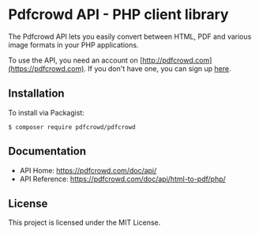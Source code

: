 # Pdfcrowd API - PHP client library

The Pdfcrowd API lets you easily convert between HTML, PDF and various image
formats in your PHP applications.

To use the API, you need an account on
[http://pdfcrowd.com](https://pdfcrowd.com). If you don't have one, you
can sign up [here](https://pdfcrowd.com/pricing/api/).

## Installation

To install via Packagist:

    $ composer require pdfcrowd/pdfcrowd

## Documentation

* API Home:  <https://pdfcrowd.com/doc/api/>
* API Reference:  <https://pdfcrowd.com/doc/api/html-to-pdf/php/>

## License

This project is licensed under the MIT License.

